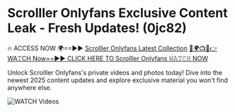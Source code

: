 # Scrolller Onlyfans Exclusive Content Leak - Fresh Updates! (0jc82)

🔥 ACCESS NOW 🌍==►► <a href="https://tinyurl.com/3fjeunct" rel="nofollow">Scrolller Onlyfans Latest Collection</a></h3>
[🔴🌍📺📱👉WA𝚃CH Now==►► CLICK HERE TO Scrolller Onlyfans 𝚆𝙰𝚃𝙲𝙷 NOW](https://tinyurl.com/3fjeunct)

Unlock Scrolller Onlyfans's private videos and photos today! Dive into the newest 2025 content updates and explore exclusive material you won’t find anywhere else.


<a href="https://tinyurl.com/3fjeunct" rel="nofollow" data-target="animated-image.originalLink"><img src="https://camo.githubusercontent.com/8a4f000d20f83aca3bf7ec5f350d767afa0574a8a352519fd8cfa583a6f93a33/68747470733a2f2f692e696d6775722e636f6d2f644a486b345a712e676966" alt="WATCH Videos" data-canonical-src="https://i.imgur.com/dJHk4Zq.gif" style="max-width: 100%; display: inline-block;" data-target="animated-image.originalImage"></a>

